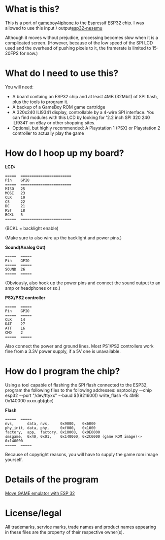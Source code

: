 # What is this?

This is a port of [gameboy4iphone ](https://github.com/mattrubin/Gambit) to the Espressif ESP32 chip.
I was allowed to use this input / output[esp32-nesemu ](https://github.com/espressif/esp32-nesemu)

Although it moves without prejudice, processing becomes slow when it is a complicated screen. 
(However, because of the low speed of the SPI LCD used and the overhead of pushing pixels to it, the framerate is limited to 15-20FPS for now.)

# What do I need to use this?

You will need:
* A board containg an ESP32 chip and at least 4MB (32Mbit) of SPI flash, plus the tools to program it.
* A backup of a GameBoy ROM game cartridge
* A 320x240 ILI9341 display, controllable by a 4-wire SPI interface. You can find modules with this LCD by
looking for '2.2 inch SPI 320 240 ILI9341' on eBay or other shopping sites.
* Optional, but highly recommended: A Playstation 1 (PSX) or Playstation 2 controller to actually play the game

# How do I hoop up my board?

**LCD:**

    =====  =======================
    Pin    GPIO
    =====  =======================
    MISO   25
    MOSI   23
    CLK    19
    CS     22
    DC     21
    RST    18
    BCKL   5
    =====  =======================

(BCKL = backlight enable)

(Make sure to also wire up the backlight and power pins.)

**Sound(Analog Out)**

    =====  =====
    Pin    GPIO
    =====  =====
    SOUND  26
    =====  =====

(Obviously, also hook up the power pins and connect the sound output to an amp or headphones or so.)

**PSX/PS2 controller**

    =====  =====
    Pin    GPIO
    =====  =====
    CLK    14
    DAT    27
    ATT    16
    CMD    2
    =====  =====

Also connect the power and ground lines. Most PS1/PS2 controllers work fine from a 3.3V power supply, if a 5V one is unavailable.

# How do I program the chip?

Using a tool capable of flashing the SPI flash connected to the ESP32, program the following files to the following
addresses:
esptool.py --chip esp32 --port "/dev/ttyxx" --baud $((921600)) write_flash -fs 4MB 0x140000 xxxx.gb(gbc)

**Flash**

    =====  =====
    nvs,      data, nvs,     0x9000,   0x6000
    phy_init, data, phy,     0xf000,   0x1000
    factory,  app,  factory, 0x10000,  0x0E0000
    smsgame,  0x40, 0x01,    0x140000, 0x2C0000 (game ROM image)-> 0x140000
    =====  =====

Because of copyright reasons, you will have to supply the game rom image yourself.


# Details of the program

  [Move GAME emulator with ESP 32 ](https://qiita.com/hi631/items/cbe2aa209b14fde55d36)


# License/legal

All trademarks, service marks, trade names and product names appearing in these files are the property of their respective owner(s).